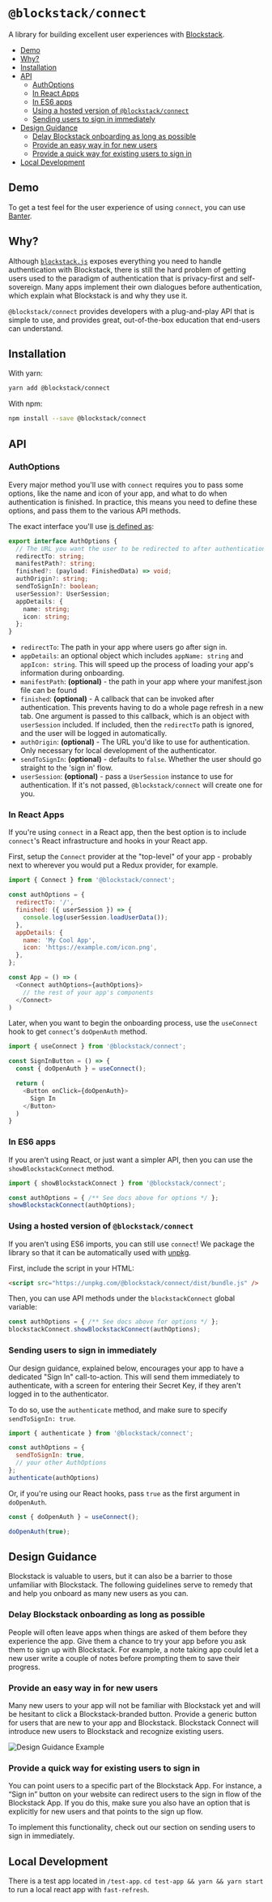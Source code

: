 # `@blockstack/connect`

A library for building excellent user experiences with [Blockstack](https://blockstack.org/).

<!-- TOC depthFrom:2 -->

- [Demo](#demo)
- [Why?](#why)
- [Installation](#installation)
- [API](#api)
  - [AuthOptions](#authoptions)
  - [In React Apps](#in-react-apps)
  - [In ES6 apps](#in-es6-apps)
  - [Using a hosted version of `@blockstack/connect`](#using-a-hosted-version-of-blockstackconnect)
  - [Sending users to sign in immediately](#sending-users-to-sign-in-immediately)
- [Design Guidance](#design-guidance)
  - [Delay Blockstack onboarding as long as possible](#delay-blockstack-onboarding-as-long-as-possible)
  - [Provide an easy way in for new users](#provide-an-easy-way-in-for-new-users)
  - [Provide a quick way for existing users to sign in](#provide-a-quick-way-for-existing-users-to-sign-in)
- [Local Development](#local-development)

<!-- /TOC -->

## Demo

To get a test feel for the user experience of using `connect`, you can use [Banter](https://banter.pub).

## Why?

Although [`blockstack.js`](https://github.com/blockstack/blockstack.js) exposes everything you need to handle authentication with Blockstack, there is still the hard problem of getting users used to the paradigm of authentication that is privacy-first and self-sovereign. Many apps implement their own dialogues before authentication, which explain what Blockstack is and why they use it.

`@blockstack/connect` provides developers with a plug-and-play API that is simple to use, and provides great, out-of-the-box education that end-users can understand.

## Installation

With yarn:

```bash
yarn add @blockstack/connect
```

With npm:

```bash
npm install --save @blockstack/connect
```

## API

### AuthOptions

Every major method you'll use with `connect` requires you to pass some options, like the name and icon of your app, and what to do when authentication is finished. In practice, this means you need to define these options, and pass them to the various API methods.

The exact interface you'll use [is defined as](https://github.com/blockstack/connect/blob/master/src/auth.ts#L12:L24):

```typescript
export interface AuthOptions {
  // The URL you want the user to be redirected to after authentication.
  redirectTo: string;
  manifestPath?: string;
  finished?: (payload: FinishedData) => void;
  authOrigin?: string;
  sendToSignIn?: boolean;
  userSession?: UserSession;
  appDetails: {
    name: string;
    icon: string;
  };
}
```

- `redirectTo`: The path in your app where users go after sign in.
- `appDetails`: an optional object which includes `appName: string` and `appIcon: string`. This will speed up the process of loading your app's information during onboarding.
- `manifestPath`: __(optional)__ - the path in your app where your manifest.json file can be found
- `finished`: __(optional)__ - A callback that can be invoked after authentication. This prevents having to do a whole page refresh in a new tab. One argument is passed to this callback, which is an object with `userSession` included. If included, then the `redirectTo` path is ignored, and the user will be logged in automatically.
- `authOrigin`: __(optional)__ - The URL you'd like to use for authentication. Only necessary for local development of the authenticator.
- `sendToSignIn`: __(optional)__ - defaults to `false`. Whether the user should go straight to the 'sign in' flow.
- `userSession`: __(optional)__ - pass a `UserSession` instance to use for authentication. If it's not passed, `@blockstack/connect` will create one for you.

### In React Apps

If you're using `connect` in a React app, then the best option is to include `connect`'s React infrastructure and hooks in your React app.

First, setup the `Connect` provider at the "top-level" of your app - probably next to wherever you would put a Redux provider, for example.

```javascript
import { Connect } from '@blockstack/connect';

const authOptions = {
  redirectTo: '/',
  finished: ({ userSession }) => {
    console.log(userSession.loadUserData());
  },
  appDetails: {
    name: 'My Cool App',
    icon: 'https://example.com/icon.png',
  },
};

const App = () => (
  <Connect authOptions={authOptions}>
    // the rest of your app's components
  </Connect>
)
```

Later, when you want to begin the onboarding process, use the `useConnect` hook to get `connect`'s `doOpenAuth` method.

```javascript
import { useConnect } from '@blockstack/connect';

const SignInButton = () => {
  const { doOpenAuth } = useConnect();

  return (
    <Button onClick={doOpenAuth}>
      Sign In
    </Button>
  )
}
```

### In ES6 apps

If you aren't using React, or just want a simpler API, then you can use the `showBlockstackConnect` method.


```javascript
import { showBlockstackConnect } from '@blockstack/connect';

const authOptions = { /** See docs above for options */ };
showBlockstackConnect(authOptions);
```

### Using a hosted version of `@blockstack/connect`

If you aren't using ES6 imports, you can still use `connect`! We package the library so that it can be automatically used with [unpkg](https://unpkg.com/).

First, include the script in your HTML:

```html
<script src="https://unpkg.com/@blockstack/connect/dist/bundle.js" />
```

Then, you can use API methods under the `blockstackConnect` global variable:


```javascript
const authOptions = { /** See docs above for options */ };
blockstackConnect.showBlockstackConnect(authOptions);
```

### Sending users to sign in immediately

Our design guidance, explained below, encourages your app to have a dedicated "Sign In" call-to-action. This will send them immediately to authenticate, with a screen for entering their Secret Key, if they aren't logged in to the authenticator.

To do so, use the `authenticate` method, and make sure to specify `sendToSignIn: true`.

```javascript
import { authenticate } from '@blockstack/connect';

const authOptions = {
  sendToSignIn: true,
  // your other AuthOptions
};
authenticate(authOptions)
```

Or, if you're using our React hooks, pass `true` as the first argument in `doOpenAuth`.


```javascript
const { doOpenAuth } = useConnect();

doOpenAuth(true);
```

## Design Guidance

Blockstack is valuable to users, but it can also be a barrier to those unfamiliar with Blockstack. The following guidelines serve to remedy that and help you onboard as many new users as you can. 

### Delay Blockstack onboarding as long as possible

People will often leave apps when things are asked of them before they experience the app. Give them a chance to try your app before you ask them to sign up with Blockstack. For example, a note taking app could let a new user write a couple of notes before prompting them to save their progress.

### Provide an easy way in for new users

Many new users to your app will not be familiar with Blockstack yet and will be hesitant to click a Blockstack-branded button. Provide a generic button for users that are new to your app and Blockstack. Blockstack Connect will introduce new users to Blockstack and recognize existing users.

![Design Guidance Example](./docs/call-to-action-branding.png)

### Provide a quick way for existing users to sign in

You can point users to a specific part of the Blockstack App. For instance, a “Sign in” button on your website can redirect users to the sign in flow of the Blockstack App. If you do this, make sure you also have an option that is explicitly for new users and that points to the sign up flow.

To implement this functionality, check out our section on sending users to sign in immediately.

## Local Development

There is a test app located in `/test-app`. `cd test-app && yarn && yarn start` to run a local react app with `fast-refresh`.
